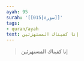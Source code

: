 ```yaml
---
ayah: 95
surah: '[[015|سورة]]'
tags:
- quran/ayah
text: إنا كفيناك المستهزئين
---
```

> إنا كفيناك المستهزئين
